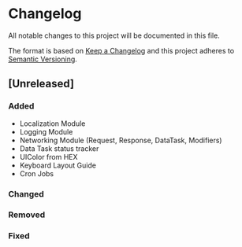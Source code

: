 # Changelog
All notable changes to this project will be documented in this file.

The format is based on [Keep a Changelog](http://keepachangelog.com/en/1.0.0/)
and this project adheres to [Semantic Versioning](http://semver.org/spec/v2.0.0.html).

## [Unreleased]
### Added
- Localization Module
- Logging Module
- Networking Module (Request, Response, DataTask, Modifiers)
- Data Task status tracker
- UIColor from HEX
- Keyboard Layout Guide
- Cron Jobs

### Changed

### Removed

### Fixed
